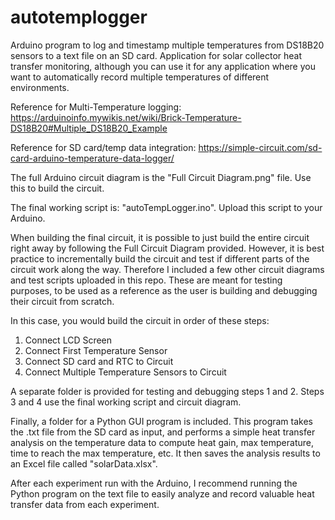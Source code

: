 # autotemplogger
Arduino program to log and timestamp multiple temperatures from DS18B20 sensors to a text file on an SD card. Application for solar collector heat transfer monitoring, although you can use it for any application where you want to automatically record multiple temperatures of different environments.

Reference for Multi-Temperature logging: https://arduinoinfo.mywikis.net/wiki/Brick-Temperature-DS18B20#Multiple_DS18B20_Example

Reference for SD card/temp data integration: https://simple-circuit.com/sd-card-arduino-temperature-data-logger/

The full Arduino circuit diagram is the "Full Circuit Diagram.png" file. Use this to build the circuit.

The final working script is: "autoTempLogger.ino". Upload this script to your Arduino.

When building the final circuit, it is possible to just build the entire circuit right away by following the Full Circuit Diagram provided.  However, it is best practice to incrementally build the circuit and test if different parts of the circuit work along the way. Therefore I included a few other circuit diagrams and test scripts uploaded in this repo. These are meant for testing purposes, to be used as a reference as the user is building and debugging their circuit from scratch.

In this case, you would build the circuit in order of these steps:
1. Connect LCD Screen
2. Connect First Temperature Sensor 
3. Connect SD card and RTC to Circuit
4. Connect Multiple Temperature Sensors to Circuit

A separate folder is provided for testing and debugging steps 1 and 2. Steps 3 and 4 use the final working script and circuit diagram.

Finally, a folder for a Python GUI program is included. This program takes the .txt file from the SD card as input, and performs a simple heat transfer analysis on the temperature data to compute heat gain, max temperature, time to reach the max temperature, etc. It then saves the analysis results to an Excel file called "solarData.xlsx".

After each experiment run with the Arduino, I recommend running the Python program on the text file to easily analyze and record valuable heat transfer data from each experiment.
